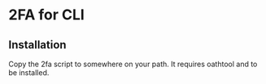 # 2FA for CLI

## Installation
Copy the 2fa script to somewhere on your path. It requires oathtool and to be installed.